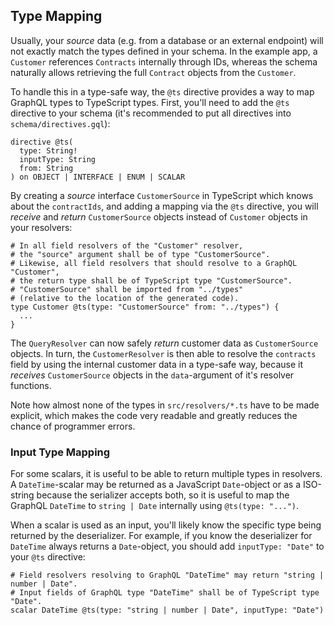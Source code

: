 ## Type Mapping

Usually, your _source_ data (e.g. from a database or an external endpoint)
will not exactly match the types defined in your schema. In the example app,
a `Customer` references `Contracts` internally through IDs, whereas
the schema naturally allows retrieving the full `Contract` objects
from the `Customer`.

To handle this in a type-safe way, the `@ts` directive provides
a way to map GraphQL types to TypeScript types.
First, you'll need to add the `@ts` directive to your schema
(it's recommended to put all directives into `schema/directives.gql`):

```gql
directive @ts(
  type: String!
  inputType: String
  from: String
) on OBJECT | INTERFACE | ENUM | SCALAR
```

By creating a _source_ interface `CustomerSource` in TypeScript
which knows about the `contractIds`, and adding
a mapping via the `@ts` directive, you will _receive_ and _return_
`CustomerSource` objects instead of `Customer` objects in your resolvers:

```gql
# In all field resolvers of the "Customer" resolver,
# the "source" argument shall be of type "CustomerSource".
# Likewise, all field resolvers that should resolve to a GraphQL "Customer",
# the return type shall be of TypeScript type "CustomerSource".
# "CustomerSource" shall be imported from "../types"
# (relative to the location of the generated code).
type Customer @ts(type: "CustomerSource" from: "../types") {
  ...
}
```

The `QueryResolver` can now safely _return_ customer data as
`CustomerSource` objects.
In turn, the `CustomerResolver` is then able to resolve the `contracts` field
by using the internal customer data in a type-safe way,
because it _receives_ `CustomerSource` objects in the `data`-argument
of it's resolver functions.

Note how almost none of the types in `src/resolvers/*.ts`
have to be made explicit, which makes the code very readable and
greatly reduces the chance of programmer errors.

### Input Type Mapping

For some scalars, it is useful to be able to return multiple types
in resolvers. A `DateTime`-scalar may be returned as a JavaScript
`Date`-object or as a ISO-string because the serializer accepts both,
so it is useful to map the GraphQL `DateTime` to `string | Date`
internally using `@ts(type: "...")`.

When a scalar is used as an input, you'll likely know the specific
type being returned by the deserializer. For example, if you know
the deserializer for `DateTime` always returns a `Date`-object,
you should add `inputType: "Date"` to your `@ts` directive:

```gql
# Field resolvers resolving to GraphQL "DateTime" may return "string | number | Date".
# Input fields of GraphQL type "DateTime" shall be of TypeScript type "Date".
scalar DateTime @ts(type: "string | number | Date", inputType: "Date")
```
